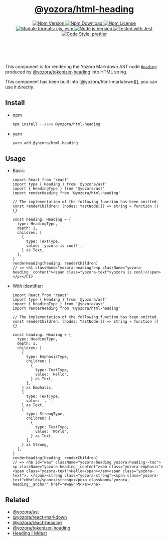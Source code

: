 <header>
  <h1 align="center">
    <a href="https://github.com/guanghechen/yozora-html/tree/main/packages/heading#readme">@yozora/html-heading</a>
  </h1>
  <div align="center">
    <a href="https://www.npmjs.com/package/@yozora/html-heading">
      <img
        alt="Npm Version"
        src="https://img.shields.io/npm/v/@yozora/html-heading.svg"
      />
    </a>
    <a href="https://www.npmjs.com/package/@yozora/html-heading">
      <img
        alt="Npm Download"
        src="https://img.shields.io/npm/dm/@yozora/html-heading.svg"
      />
    </a>
    <a href="https://www.npmjs.com/package/@yozora/html-heading">
      <img
        alt="Npm License"
        src="https://img.shields.io/npm/l/@yozora/html-heading.svg"
      />
    </a>
    <a href="#install">
      <img
        alt="Module formats: cjs, esm"
        src="https://img.shields.io/badge/module_formats-cjs%2C%20esm-green.svg"
      />
    </a>
    <a href="https://github.com/nodejs/node">
      <img
        alt="Node.js Version"
        src="https://img.shields.io/node/v/@yozora/html-heading"
      />
    </a>
    <a href="https://github.com/facebook/jest">
      <img
        alt="Tested with Jest"
        src="https://img.shields.io/badge/tested_with-jest-9c465e.svg"
      />
    </a>
    <a href="https://github.com/prettier/prettier">
      <img
        alt="Code Style: prettier"
        src="https://img.shields.io/badge/code_style-prettier-ff69b4.svg?style=flat-square"
      />
    </a>
  </div>
</header>
<br/>

This component is for rendering the Yozora Markdown AST node [`Heading`][@yozora/ast] 
produced by [@yozora/tokenizer-heading][] into HTML string.

This component has been built into [@yozora/html-markdown][], you can use it directly.

## Install

* npm

  ```bash
  npm install --save @yozora/html-heading
  ```

* yarn

  ```bash
  yarn add @yozora/html-heading
  ```


## Usage

* Basic:

  ```tsx
  import React from 'react'
  import type { Heading } from '@yozora/ast'
  import { HeadingType } from '@yozora/ast'
  import renderHeading from '@yozora/html-heading'

  // The implementation of the following function has been omitted.
  const renderChildren: (nodes: YastNode[]) => string = function () {}

  const heading: Heading = {
    type: HeadingType,
    depth: 1,
    children: [
      {
        type: TextType,
        value: 'yozora is cool!',
      } as Text,
    ],
  }
  renderHeading(heading, renderChildren)
  // => <h1 className="yozora-heading"><p className="yozora-heading__content"><span class="yozora-text">yozora is cool!</span></p></h1>
  ```

* With identifier:

  ```tsx
  import React from 'react'
  import type { Heading } from '@yozora/ast'
  import { HeadingType } from '@yozora/ast'
  import renderHeading from '@yozora/html-heading'

  // The implementation of the following function has been omitted.
  const renderChildren: (nodes: YastNode[]) => string = function () {}

  const heading: Heading = {
    type: HeadingType,
    depth: 1,
    children: [
      {
        type: EmphasisType,
        children: [
          {
            type: TextType,
            value: 'Hello',
          } as Text,
        ],
      } as Emphasis,
      {
        type: TextType,
        value: ', ',
      } as Text,
      {
        type: StrongType,
        children: [
          {
            type: TextType,
            value: 'World',
          } as Text,
        ],
      } as Strong,
    ],
  }
  renderHeading(heading, renderChildren)
  // => <h6 id="waw" className="yozora-heading yozora-heading--toc"><p className="yozora-heading__content"><em class="yozora-emphasis"><span class="yozora-text">Hello</span></em><span class="yozora-text">, </span><strong class="yozora-strong"><span class="yozora-text">World</span></strong></p><a className="yozora-heading__anchor" href="#waw">¶</a></h6>
  ```

## Related

* [@yozora/ast][]
* [@yozora/react-markdown][]
* [@yozora/react-heading][]
* [@yozora/tokenizer-heading][]
* [Heading | Mdast][mdast]


[@yozora/ast]: https://www.npmjs.com/package/@yozora/ast#heading
[@yozora/react-markdown]: https://www.npmjs.com/package/@yozora/react-markdown
[@yozora/tokenizer-heading]: https://www.npmjs.com/package/@yozora/tokenizer-heading
[@yozora/react-heading]: https://www.npmjs.com/package/@yozora/react-heading
[mdast]: https://github.com/syntax-tree/mdast#heading
